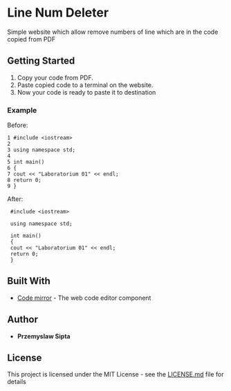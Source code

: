 # Line Num Deleter

Simple website which allow remove numbers of line which are in the code copied from PDF 

## Getting Started

1. Copy your code from PDF.  
2. Paste copied code to a terminal on the website.  
3. Now your code is ready to paste it to destination

### Example

Before:

```
1 #include <iostream>
2
3 using namespace std;
4
5 int main()
6 {
7 cout << "Laboratorium 01" << endl;
8 return 0;
9 }

```

After:

```
 #include <iostream>

 using namespace std;

 int main()
 {
 cout << "Laboratorium 01" << endl;
 return 0;
 }
```

## Built With

* [Code mirror](https://codemirror.net/index.html) - The web code editor component

## Author

* **Przemyslaw Sipta**

## License

This project is licensed under the MIT License - see the [LICENSE.md](LICENSE.md) file for details

